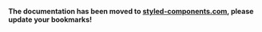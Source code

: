 **The documentation has been moved to [styled-components.com](https://www.styled-components.com/docs/advanced#existing-css), please update your bookmarks!**

